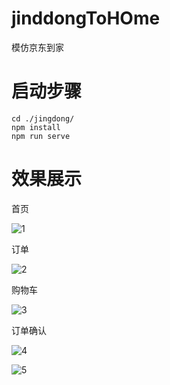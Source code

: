 # jinddongToHOme
模仿京东到家

# 启动步骤
```
cd ./jingdong/
npm install
npm run serve
```

# 效果展示
首页

![1](https://wx1.sinaimg.cn/mw2000/007slE0nly1gygtl3zhqgj30ap0mrtek.jpg)

订单

![2](https://wx3.sinaimg.cn/mw2000/007slE0nly1gygtlkpx4hj30al0mm0ws.jpg)

购物车

![3](https://wx1.sinaimg.cn/mw2000/007slE0nly1gygtltm8bsj30ah0mpwhc.jpg)

订单确认

![4](https://wx3.sinaimg.cn/mw2000/007slE0nly1gygtnvkgoqj30ak0mq0vc.jpg)


![5](https://wx2.sinaimg.cn/mw2000/007slE0nly1gygto3ia05j30ai0mpdgq.jpg)

